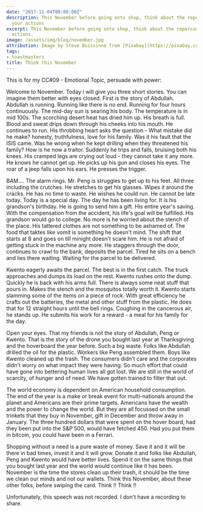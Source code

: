 ```yaml
---
date: "2017-11-04T00:00:00Z"
description: This November before going onto shop, think about the repercussions of
  your actions
excerpt: This November before going onto shop, think about the repercussions of your
  actions.
image: /assets/img/blog/november.jpg
attribution: Image by Steve Buissinne from [Pixabay](https://pixabay.com/en/wallet-cash-credit-card-pocket-1013789/)
tags:
- toastmasters
title: Think this November
---
```


This is for my CC#09 - Emotional Topic, persuade with power:

Welcome to November. Today i will give you three short stories. You can imagine them better with eyes closed. First is the story of Abdullah. Abdullah is running. Running like there is no end. Running for four hours continuously. The mid-day sun is searing his body. The temperature is in mid 100s. The scorching desert heat has dried him up. His breath is full. Blood and sweat drips down through his cheeks into his mouth. He continues to run. His throbbing heart asks the question - What mistake did he make? honesty, truthfulness, love for his family. Was it his fault that the ISIS came. Was he wrong when he kept drilling when they threatened his family? How is he now a traitor. Suddenly he trips and falls, bruising both his knees. His cramped legs are crying out loud - they cannot take it any more. He knows he cannot get up. He picks up his gun and closes his eyes. The roar of a jeep falls upon his ears. He presses the trigger.


BAM.... The alarm rings. Mr. Peng is struggles to get up to his feet. All three including the crutches. He stretches to get his glasses. Wipes it around the cracks. He has no time to waste. He wishes he could run. He cannot be late today. Today is a special day. The day he has been living for. It is his grandson's birthday. He is going to send him a gift. His entire year's saving. With the compensation from the accident, his life's goal will be fulfilled. His grandson would go to college. No more is he worried about the stench of the place. His tattered clothes are not something to be ashamed of. The food that taktes like vomit is something he doesn't mind. The shift that starts at 8 and goes on till minight doesn't scare him. He is not afraid of getting stuck in the machine any more. He staggers through the door, continues to crawl to the bank, deposits the parcel. Tired he sits on a bench and lies there waiting. Waiting for the parcel to be delivered.


Kwento eagerly awaits the parcel. The best is in the first catch. The truck approaches and dumps its load on the rest. Kwento rushes onto the dump. Quickly he is back with his arms full. There is always some neat stuff that pours in. Makes the stench and the mosquitos totally worth it. Kwento starts slamming some of the items on a piece of rock. With great efficiency he crafts out the batteries, the metal and other stuff from the plastic. He does that for 12 straight hours until the bell rings. Coughing in the cancerous air, he stands up. He submits his work for a reward - a meal for his family for the day.


Open your eyes. That my friends is not the story of Abdullah, Peng or Kwento. That is the story of the drone you bought last year at Thanksgiving and the hoverboard the year before. Such a big waste. Folks like Abdullah drilled the oil for the plastic. Workers like Peng assembled them. Boys like Kwento cleaned up the trash. The consumers didn't care and the corporates didn't worry on what impact they were having. So much effort that could have gone into bettering human lives all got lost. We are still in the world of scarcity, of hunger and of need. We have gotten trained to filter that out.


The world economy is dependent on American household consumption. The end of the year is a make or break event for multi-nationals around the planet and Americans are their prime targets. Americans have the wealth and the power to change the world. But they are all focussed on the small trinkets that they buy in November, gift in December and throw away in January. The three hundred dollars that were spent on the hover board, had they been put into the S&P 500, would have fetched 450. Had you put them in bitcoin, you could have been in a Ferrari.


Shopping without a need is a pure waste of money. Save it and it will be there in bad times, invest it and it will grow. Donate it and folks like Abdullah, Peng and Kwento would have better lives. Spend it on the same things that you bought last year and the world would continue like it has been. November is the time the stores clean up their trash, it should be the time we clean our minds and not our wallets. Think this November, about these other folks, before swiping the card. Think !! Think !!

Unfortunately, this speech was not recorded. I don't have a recording to share.
